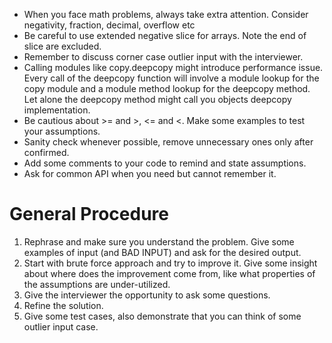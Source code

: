 - When you face math problems, always take extra attention. Consider negativity, fraction, decimal, overflow etc
- Be careful to use extended negative slice for arrays. Note the end of slice are excluded.
- Remember to discuss corner case outlier input with the interviewer.
- Calling modules like copy.deepcopy might introduce performance issue. Every call of the deepcopy function will involve a module lookup for the copy module and a module method lookup for the deepcopy method. Let alone the deepcopy method might call you objects deepcopy implementation.
- Be cautious about >= and >,  <= and <. Make some examples to test your assumptions.
- Sanity check whenever possible, remove unnecessary ones only after confirmed.
- Add some comments to your code to remind and state assumptions.
- Ask for common API when you need but cannot remember it.


# General Procedure

1. Rephrase and make sure you understand the problem. Give some examples of input (and BAD INPUT) and ask for the desired output.
2. Start with brute force approach and try to improve it. Give some insight about where does the improvement come from, like what properties of the assumptions are under-utilized.
3. Give the interviewer the opportunity to ask some questions.
4. Refine the solution.
5. Give some test cases, also demonstrate that you can think of some outlier input case.